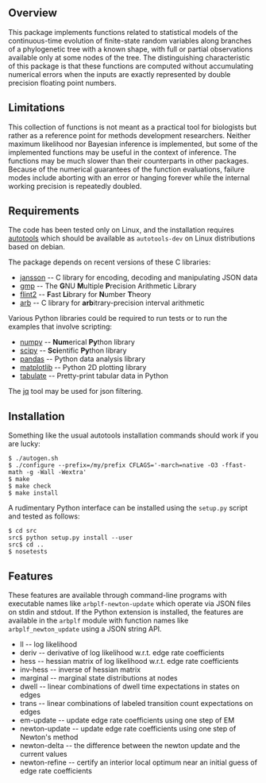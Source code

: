 Overview
--------

This package implements functions related to statistical models
of the continuous-time evolution of finite-state random variables
along branches of a phylogenetic tree with a known shape,
with full or partial observations available only at some nodes
of the tree.
The distinguishing characteristic of this package is that these functions
are computed without accumulating numerical errors when the inputs
are exactly represented by double precision floating point numbers.


Limitations
-----------

This collection of functions is not meant as a practical tool for biologists
but rather as a reference point for methods development researchers.
Neither maximum likelihood nor Bayesian inference is implemented, but some
of the implemented functions may be useful in the context of inference.
The functions may be much slower than their counterparts in other packages.
Because of the numerical guarantees of the function evaluations,
failure modes include aborting with an error or hanging forever
while the internal working precision is repeatedly doubled.


Requirements
------------

The code has been tested only on Linux, and the installation requires
[autotools](https://www.gnu.org/software/automake/manual/html_node/Autotools-Introduction.html)
which should be available as `autotools-dev`
on Linux distributions based on debian.

The package depends on recent versions of these C libraries:
 * [jansson](https://github.com/akheron/jansson)
   -- C library for encoding, decoding and manipulating JSON data
 * [gmp](https://gmplib.org/)
   -- The <b>G</b>NU <b>M</b>ultiple <b>P</b>recision Arithmetic Library
 * [flint2](https://github.com/wbhart/flint2)
   -- <b>F</b>ast <b>Li</b>brary for <b>N</b>umber <b>T</b>heory
 * [arb](https://github.com/fredrik-johansson/arb)
   -- C library for <b>arb</b>itrary-precision interval arithmetic

Various Python libraries could be required to run tests or to run
the examples that involve scripting:
 * [numpy](https://github.com/numpy/numpy)
   -- <b>Num</b>erical <b>Py</b>thon library
 * [scipy](https://github.com/scipy/scipy)
   -- <b>Sci</b>entific <b>Py</b>thon library
 * [pandas](http://pandas.pydata.org)
   -- Python data analysis library
 * [matplotlib](http://matplotlib.org)
   -- Python 2D plotting library
 * [tabulate](https://bitbucket.org/astanin/python-tabulate)
   -- Pretty-print tabular data in Python

The [jq](https://stedolan.github.io/jq/) tool may be used for json filtering.


Installation
------------

Something like the usual autotools installation commands should
work if you are lucky:

```shell
$ ./autogen.sh
$ ./configure --prefix=/my/prefix CFLAGS='-march=native -O3 -ffast-math -g -Wall -Wextra'
$ make
$ make check
$ make install
```

A rudimentary Python interface can be installed using the `setup.py`
script and tested as follows:

```shell
$ cd src
src$ python setup.py install --user
src$ cd ..
$ nosetests
```

Features
--------

These features are available through command-line programs
with executable names like `arbplf-newton-update` which
operate via JSON files on stdin and stdout.
If the Python extension is installed, the features are available in the
`arbplf` module with function names like `arbplf_newton_update`
using a JSON string API.

 * ll -- log likelihood
 * deriv -- derivative of log likelihood w.r.t. edge rate coefficients
 * hess -- hessian matrix of log likelihood w.r.t. edge rate coefficients
 * inv-hess -- inverse of hessian matrix
 * marginal -- marginal state distributions at nodes
 * dwell -- linear combinations of dwell time expectations in states on edges
 * trans -- linear combinations of labeled transition count expectations on edges
 * em-update -- update edge rate coefficients using one step of EM
 * newton-update -- update edge rate coefficients using one step of Newton's method
 * newton-delta -- the difference between the newton update and the current values
 * newton-refine -- certify an interior local optimum near an initial guess of edge rate coefficients
